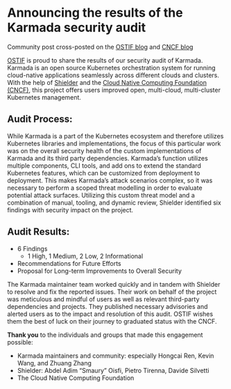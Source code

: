 # Announcing the results of the Karmada security audit

Community post cross-posted on the [OSTIF blog](https://ostif.org/karmada-audit-complete/) and [CNCF blog](https://www.cncf.io/blog/2025/01/16/announcing-the-results-of-the-karmada-security-audit/)

[OSTIF](https://ostif.org/) is proud to share the results of our security audit of Karmada. Karmada is an open source Kubernetes orchestration 
system for running cloud-native applications seamlessly across different clouds and clusters. With the help of [Shielder](https://www.shielder.com/) and 
the [Cloud Native Computing Foundation (CNCF)](https://www.cncf.io/), this project offers users improved open, multi-cloud, multi-cluster Kubernetes management.

## Audit Process:

While Karmada is a part of the Kubernetes ecosystem and therefore utilizes Kubernetes libraries and implementations, the focus 
of this particular work was on the overall security health of the custom implementations of Karmada and its third party dependencies. 
Karmada’s function utilizes multiple components, CLI tools, and add ons to extend the standard Kubernetes features, which can be 
customized from deployment to deployment. This makes Karmada’s attack scenarios complex, so it was necessary to perform a scoped 
threat modelling in order to evaluate potential attack surfaces. Utilizing this custom threat model and a combination of manual, 
tooling, and dynamic review, Shielder identified six findings with security impact on the project. 

## Audit Results:

- 6 Findings
  - 1 High, 1 Medium, 2 Low, 2 Informational
- Recommendations for Future Efforts
- Proposal for Long-term Improvements to Overall Security

The Karmada maintainer team worked quickly and in tandem with Shielder to resolve and fix the reported issues. Their work on behalf of 
the project was meticulous and mindful of users as well as relevant third-party dependencies and projects. They published necessary 
advisories and alerted users as to the impact and resolution of this audit. OSTIF wishes them the best of luck on their journey to 
graduated status with the CNCF.

**Thank you** to the individuals and groups that made this engagement possible:

- Karmada maintainers and community: especially Hongcai Ren, Kevin Wang, and Zhuang Zhang
- Shielder: Abdel Adim “Smaury” Oisfi, Pietro Tirenna, Davide Silvetti
- The Cloud Native Computing Foundation
